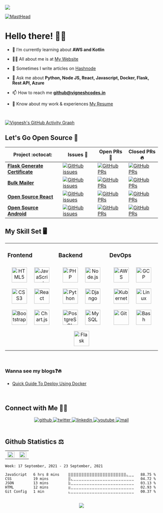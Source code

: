 ![](https://hit.yhype.me/github/profile?user_id=77713888)

[![MastHead](https://cdn.discordapp.com/attachments/702454057003909141/839142090037526568/Screenshot_2021-05-04_194007.png)](https://vigneshcodes.in)
 
# Hello there! 👋🏻

- 🌱 I’m currently learning about **AWS and Kotlin**

- 👨‍💻 All about me is at [My Website](https://vigneshcodes.in)

- 📝 Sometimes I write articles on [Hashnode](https://blog.vigneshcodes.in/)

- 💬 Ask me about **Python, Node JS, React, Javascript, Docker, Flask, Rest API, Azure**

- 📫 How to reach me **github@vigneshcodes.in**

- 📄 Know about my work & experiences [My Resume](https://go.vigneshcodes.in/resume)


<br/>

[![Vignesh's GitHub Activity Graph](https://activity-graph.herokuapp.com/graph?username=vigneshshettyin&theme=rogue)](https://github.com/vigneshshettyin)
<br>

## Let's Go Open Source 📖

|      Project :octocat:   |     Issues :bug:   | Open PRs :bell:  | Closed PRs :fire:  |
|-------------|-------------------|---|---|
| [**Flask Generate Certificate**](https://github.com/vigneshshettyin/Flask-Generate-Certificate) | [![GitHub issues](https://img.shields.io/github/issues/vigneshshettyin/Flask-Generate-Certificate?color=green&logo=github&style=flat)](https://github.com/vigneshshettyin/Flask-Generate-Certificate/issues) | [![GitHub PRs](https://img.shields.io/github/issues-pr/vigneshshettyin/Flask-Generate-Certificate?style=flat&logo=github)](https://github.com/vigneshshettyin/Flask-Generate-Certificate/pulls)  | [![GitHub PRs](https://img.shields.io/github/issues-pr-closed/vigneshshettyin/Flask-Generate-Certificate?style=flat&color=critical&logo=github)](https://github.com/vigneshshettyin/Flask-Generate-Certificate/pulls?q=is%3Apr+is%3Aclosed)  |
| [**Bulk Mailer**](https://github.com/vigneshshettyin/Bulk-Mailer/) | [![GitHub issues](https://img.shields.io/github/issues/vigneshshettyin/Bulk-Mailer?color=green&logo=github&style=flat)](https://github.com/vigneshshettyin/Bulk-Mailer/issues) | [![GitHub PRs](https://img.shields.io/github/issues-pr/vigneshshettyin/Bulk-Mailer?style=flat&logo=github)](https://github.com/vigneshshettyin/Bulk-Mailer/pulls)  | [![GitHub PRs](https://img.shields.io/github/issues-pr-closed/vigneshshettyin/Bulk-Mailer?style=flat&color=critical&logo=github)](https://github.com/vigneshshettyin/Bulk-Mailer/pulls?q=is%3Apr+is%3Aclosed)   |
| [**Open Source React**](https://github.com/vigneshshettyin/Open-Source-React/) | [![GitHub issues](https://img.shields.io/github/issues/vigneshshettyin/Open-Source-React?color=green&logo=github&style=flat)](https://github.com/vigneshshettyin/Open-Source-React/issues) | [![GitHub PRs](https://img.shields.io/github/issues-pr/vigneshshettyin/Open-Source-React?style=flat&logo=github)](https://github.com/vigneshshettyin/Open-Source-React/pulls)  | [![GitHub PRs](https://img.shields.io/github/issues-pr-closed/vigneshshettyin/Open-Source-React?style=flat&color=critical&logo=github)](https://github.com/vigneshshettyin/Open-Source-React/pulls?q=is%3Apr+is%3Aclosed)   |
| [**Open Source Android**](https://github.com/vigneshshettyin/Android) | [![GitHub issues](https://img.shields.io/github/issues/vigneshshettyin/Android?color=green&logo=github&style=flat)](https://github.com/vigneshshettyin/Android/issues) | [![GitHub PRs](https://img.shields.io/github/issues-pr/vigneshshettyin/Android?style=flat&logo=github)](https://github.com/vigneshshettyin/Android/pulls)  | [![GitHub PRs](https://img.shields.io/github/issues-pr-closed/vigneshshettyin/Android?style=flat&color=critical&logo=github)](https://github.com/vigneshshettyin/Android/pulls?q=is%3Apr+is%3Aclosed)   |

## My Skill Set 🖥️
<table><tr><td valign="top" width="33%">



### Frontend  
<div align="center">  
<img style="margin: 10px" src="https://profilinator.rishav.dev/skills-assets/html5-original-wordmark.svg" alt="HTML5" height="50" />  
<img style="margin: 10px" src="https://profilinator.rishav.dev/skills-assets/javascript-original.svg" alt="JavaScript" height="50" />  
<img style="margin: 10px" src="https://profilinator.rishav.dev/skills-assets/css3-original-wordmark.svg" alt="CSS3" height="50" />  
<img style="margin: 10px" src="https://profilinator.rishav.dev/skills-assets/react-original-wordmark.svg" alt="React" height="50" />  
<img style="margin: 10px" src="https://profilinator.rishav.dev/skills-assets/bootstrap-plain.svg" alt="Bootstrap" height="50" />  
<img style="margin: 10px" src="https://profilinator.rishav.dev/skills-assets/logo-title.svg" alt="Chart.js" height="50" />  
</div>

</td><td valign="top" width="33%">



### Backend  
<div align="center">  
<img style="margin: 10px" src="https://profilinator.rishav.dev/skills-assets/php-original.svg" alt="PHP" height="50" />  
<img style="margin: 10px" src="https://profilinator.rishav.dev/skills-assets/nodejs-original-wordmark.svg" alt="Node.js" height="50" />  
<img style="margin: 10px" src="https://profilinator.rishav.dev/skills-assets/python-original.svg" alt="Python" height="50" />  
<img style="margin: 10px" src="https://profilinator.rishav.dev/skills-assets/django-original.svg" alt="Django" height="50" />  
<img style="margin: 10px" src="https://profilinator.rishav.dev/skills-assets/postgresql-original-wordmark.svg" alt="PostgreSQL" height="50" />  
<img style="margin: 10px" src="https://profilinator.rishav.dev/skills-assets/mysql-original-wordmark.svg" alt="MySQL" height="50" />  
<img style="margin: 10px" src="https://profilinator.rishav.dev/skills-assets/flask.png" alt="Flask" height="50" />  
</div>

</td><td valign="top" width="33%">



### DevOps  
<div align="center">  
<img style="margin: 10px" src="https://profilinator.rishav.dev/skills-assets/amazonwebservices-original-wordmark.svg" alt="AWS" height="50" />  
<img style="margin: 10px" src="https://profilinator.rishav.dev/skills-assets/google_cloud-icon.svg" alt="GCP" height="50" />  
<img style="margin: 10px" src="https://profilinator.rishav.dev/skills-assets/kubernetes-icon.svg" alt="Kubernetes" height="50" />  
<img style="margin: 10px" src="https://profilinator.rishav.dev/skills-assets/linux-original.svg" alt="Linux" height="50" />  
<img style="margin: 10px" src="https://profilinator.rishav.dev/skills-assets/git-scm-icon.svg" alt="Git" height="50" />  
<img style="margin: 10px" src="https://profilinator.rishav.dev/skills-assets/gnu_bash-icon.svg" alt="Bash" height="50" />  
</div>

</td></tr></table>

<br/>

### Wanna see my blogs:question::fire:

- [Quick Guide To Deploy Using Docker](https://blog.vigneshcodes.in/quick-guide-to-deploy-using-docker)

<br/>  

## Connect with Me 🤝🏻
<div align="center">
<a href="https://github.com/vigneshshettyin" target="_blank">
<img src=https://img.shields.io/badge/github-%2324292e.svg?&style=for-the-badge&logo=github&logoColor=white alt=github style="margin-bottom: 5px;" />
</a>
<a href="https://twitter.com/vigneshshettyin" target="_blank">
<img src=https://img.shields.io/badge/twitter-%2300acee.svg?&style=for-the-badge&logo=twitter&logoColor=white alt=twitter style="margin-bottom: 5px;" />
</a>
<a href="https://linkedin.com/in/vigneshshettyin" target="_blank">
<img src=https://img.shields.io/badge/linkedin-%231E77B5.svg?&style=for-the-badge&logo=linkedin&logoColor=white alt=linkedin style="margin-bottom: 5px;" />
</a>
<a href="https://www.youtube.com/channel/UCsu4KjG49zxDPDNIDvrXBBQ" target="_blank">
<img src=https://img.shields.io/badge/youtube-%23EE4831.svg?&style=for-the-badge&logo=youtube&logoColor=white alt=youtube style="margin-bottom: 5px;" />
</a>
<a href="mailto:contact@vigneshcodes.in" target="_blank">
<img src=https://img.shields.io/badge/Gmail-D14836?style=for-the-badge&logo=gmail&logoColor=white alt=mail style="margin-bottom: 5px;" />
</a>  
</div>  
  

<br/>  

## Github Statistics ⚖️

<table><tr><td valign="top" width="50%">

<img src="https://github-readme-stats.vercel.app/api?username=vigneshshettyin&show_icons=true&count_private=true&hide_border=true" align="left" style="width: 100%" />

</td><td valign="top" width="50%">

<img src="https://github-readme-stats.vercel.app/api/top-langs/?username=vigneshshettyin&hide_border=true&layout=compact" align="left" style="width: 100%" />

</td></tr></table>

<!--START_SECTION:waka-->
```text
Week: 17 September, 2021 - 23 September, 2021

JavaScript   6 hrs 8 mins    ⣿⣿⣿⣿⣿⣿⣿⣿⣿⣿⣿⣿⣿⣿⣿⣿⣿⣿⣿⣿⣿⣿⣄⣀⣀   88.75 % 
CSS          19 mins         ⣿⣄⣀⣀⣀⣀⣀⣀⣀⣀⣀⣀⣀⣀⣀⣀⣀⣀⣀⣀⣀⣀⣀⣀⣀   04.72 % 
JSON         13 mins         ⣷⣀⣀⣀⣀⣀⣀⣀⣀⣀⣀⣀⣀⣀⣀⣀⣀⣀⣀⣀⣀⣀⣀⣀⣀   03.13 % 
HTML         12 mins         ⣶⣀⣀⣀⣀⣀⣀⣀⣀⣀⣀⣀⣀⣀⣀⣀⣀⣀⣀⣀⣀⣀⣀⣀⣀   02.93 % 
Git Config   1 min           ⣄⣀⣀⣀⣀⣀⣀⣀⣀⣀⣀⣀⣀⣀⣀⣀⣀⣀⣀⣀⣀⣀⣀⣀⣀   00.37 % 
```
<!--END_SECTION:waka-->



<br/>
<div align="center">
<img src="https://komarev.com/ghpvc/?username=vigneshshettyin&label=PROFILE+VIEWS&color=brightgreen&style=flat-square" align="center" />
</div>


<br/>
